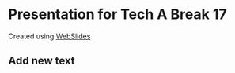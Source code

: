 # Presentation for Tech A Break 17

Created using [WebSlides](https://github.com/jlantunez/webslides/)

## Add new text